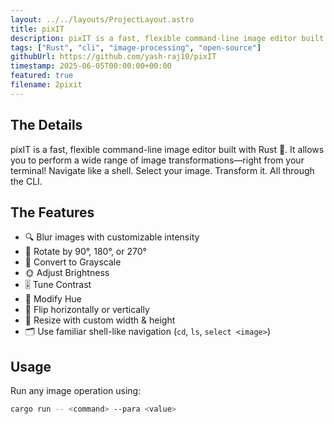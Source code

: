 ```yaml
---
layout: ../../layouts/ProjectLayout.astro
title: pixIT
description: pixIT is a fast, flexible command-line image editor built with Rust 🦀.
tags: ["Rust", "cli", "image-processing", "open-source"]
githubUrl: https://github.com/yash-raj10/pixIT
timestamp: 2025-06-05T00:00:00+00:00
featured: true
filename: 2pixit
---
```


## The Details

pixIT is a fast, flexible command-line image editor built with Rust 🦀. It allows you to perform a wide range of image transformations—right from your terminal! Navigate like a shell. Select your image. Transform it. All through the CLI.

## The Features

- 🔍 Blur images with customizable intensity
- 🔁 Rotate by 90°, 180°, or 270°
- 🖤 Convert to Grayscale
- 🌞 Adjust Brightness
- 🎚️ Tune Contrast
- 🌈 Modify Hue
- 🔄 Flip horizontally or vertically
- 📏 Resize with custom width & height
- 🗂️ Use familiar shell-like navigation (`cd`, `ls`, `select <image>`)

## Usage

Run any image operation using:

```bash
cargo run -- <command> --para <value>
```
